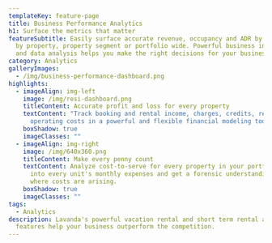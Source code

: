 ```yaml
---
templateKey: feature-page
title: Business Performance Analytics
h1: Surface the metrics that matter
featureSubtitle: Easily surface accurate revenue, occupancy and ADR by building,
  by property, property segment or portfolio wide. Powerful business information
  and data analysis helps you make the right decisions for your business.
category: Analytics
galleryImages:
  - /img/business-performance-dashboard.png
highlights:
  - imageAlign: img-left
    image: /img/resi-dashboard.png
    titleContent: Accurate profit and loss for every property
    textContent: "Track booking and rental income, charges, credits, refunds and
      operating costs in a powerful and flexible financial modeling toolset. "
    boxShadow: true
    imageClasses: ""
  - imageAlign: img-right
    image: /img/640x360.png
    titleContent: Make every penny count
    textContent: Analyze cost-to-serve for every property in your portfolio. Drill
      into every unit's monthly expenses and get a forensic understanding of
      where costs are arising.
    boxShadow: true
    imageClasses: ""
tags:
  - Analytics
description: Lavanda's powerful vacation rental and short term rental analytics
  features help your business outperform the competition.
---
```

